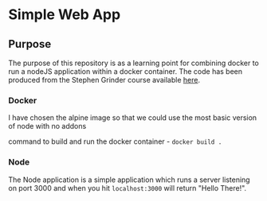 # Simple Web App

## Purpose
The purpose of this repository is as a learning point for combining docker to run a nodeJS application within a docker container. The code has been produced from the Stephen Grinder course available [here](https://www.udemy.com/docker-and-kubernetes-the-complete-guide/).

### Docker
I have chosen the alpine image so that we could use the most basic version of node with no addons


command to build and run the docker container - ```docker build .```
### Node
The Node application is a simple application which runs a server listening on port 3000 and when you hit ```localhost:3000``` will return "Hello There!".


